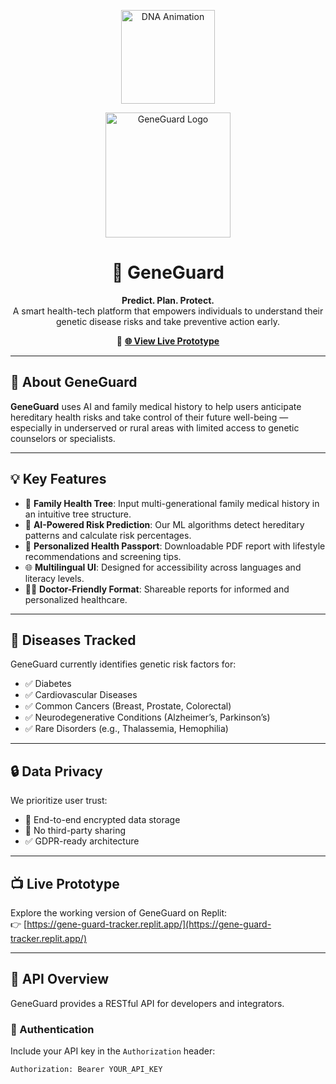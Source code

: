 <p align="center">
  <img src="https://media3.giphy.com/media/v1.Y2lkPTc5MGI3NjExaTIyY2Vsaml2c3YxYnYzZmI2MGJzazB3NHAxcTNyYTN3cHEwYnF4cyZlcD12MV9pbnRlcm5hbF9naWZfYnlfaWQmY3Q9Zw/s1IJ0L8hZ4wms/giphy.gif" alt="DNA Animation" width="150"/>
</p>

<p align="center">
  <img src="GeneguardLOGO(1).png" alt="GeneGuard Logo" width="200"/>
</p>

<h1 align="center">🧬 GeneGuard</h1>

<p align="center">
  <strong>Predict. Plan. Protect.</strong><br/>
  A smart health-tech platform that empowers individuals to understand their genetic disease risks and take preventive action early.
</p>

<p align="center">
  🔗 <a href="https://gene-guard-tracker.replit.app/" target="_blank"><strong>🌐 View Live Prototype</strong></a>
</p>

---

## 🚀 About GeneGuard

**GeneGuard** uses AI and family medical history to help users anticipate hereditary health risks and take control of their future well-being — especially in underserved or rural areas with limited access to genetic counselors or specialists.

---

## 💡 Key Features

- 🌳 **Family Health Tree**: Input multi-generational family medical history in an intuitive tree structure.
- 🤖 **AI-Powered Risk Prediction**: Our ML algorithms detect hereditary patterns and calculate risk percentages.
- 📄 **Personalized Health Passport**: Downloadable PDF report with lifestyle recommendations and screening tips.
- 🌐 **Multilingual UI**: Designed for accessibility across languages and literacy levels.
- 👨‍⚕️ **Doctor-Friendly Format**: Shareable reports for informed and personalized healthcare.

---

## 🧠 Diseases Tracked

GeneGuard currently identifies genetic risk factors for:

- ✅ Diabetes  
- ✅ Cardiovascular Diseases  
- ✅ Common Cancers (Breast, Prostate, Colorectal)  
- ✅ Neurodegenerative Conditions (Alzheimer’s, Parkinson’s)  
- ✅ Rare Disorders (e.g., Thalassemia, Hemophilia)

---

## 🔒 Data Privacy

We prioritize user trust:

- 🔐 End-to-end encrypted data storage  
- 🚫 No third-party sharing  
- ✅ GDPR-ready architecture

---

## 📺 Live Prototype

Explore the working version of GeneGuard on Replit:  
👉 [https://gene-guard-tracker.replit.app/](https://gene-guard-tracker.replit.app/)

---

## 🧪 API Overview

GeneGuard provides a RESTful API for developers and integrators.

### 🔐 Authentication

Include your API key in the `Authorization` header:
```http
Authorization: Bearer YOUR_API_KEY
